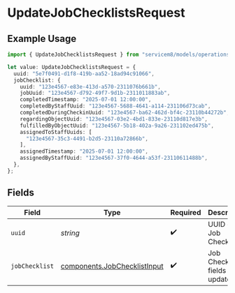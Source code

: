 # UpdateJobChecklistsRequest

## Example Usage

```typescript
import { UpdateJobChecklistsRequest } from "servicem8/models/operations";

let value: UpdateJobChecklistsRequest = {
  uuid: "5e7f0491-d1f8-419b-aa52-18ad94c91066",
  jobChecklist: {
    uuid: "123e4567-e83e-413d-a570-2311076b661b",
    jobUuid: "123e4567-d792-49f7-9d1b-2311011883ab",
    completedTimestamp: "2025-07-01 12:00:00",
    completedByStaffUuid: "123e4567-5688-4641-a114-231106d73cab",
    completedDuringCheckinUuid: "123e4567-ba62-462d-bf4c-23110b44272b",
    regardingObjectUuid: "123e4567-03e2-4bd1-833e-23110d817e3b",
    fulfilledByObjectUuid: "123e4567-5b18-402a-9a26-231102ed475b",
    assignedToStaffUuids: [
      "123e4567-35c3-4491-b2d5-23110a72866b",
    ],
    assignedTimestamp: "2025-07-01 12:00:00",
    assignedByStaffUuid: "123e4567-37f0-4644-a53f-23110611488b",
  },
};
```

## Fields

| Field                                                                        | Type                                                                         | Required                                                                     | Description                                                                  |
| ---------------------------------------------------------------------------- | ---------------------------------------------------------------------------- | ---------------------------------------------------------------------------- | ---------------------------------------------------------------------------- |
| `uuid`                                                                       | *string*                                                                     | :heavy_check_mark:                                                           | UUID of the Job Checklist                                                    |
| `jobChecklist`                                                               | [components.JobChecklistInput](../../models/components/jobchecklistinput.md) | :heavy_check_mark:                                                           | Job Checklist fields to update                                               |